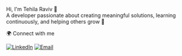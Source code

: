 Hi, I'm Tehila Raviv 👋  
A developer passionate about creating meaningful solutions, learning continuously, and helping others grow 🌱

🌍 Connect with me

[![LinkedIn](https://img.shields.io/badge/LinkedIn-0A66C2?style=for-the-badge&logo=linkedin&logoColor=white)](https://www.linkedin.com/in/tehila-raviv/)  [![Email](https://img.shields.io/badge/Email-Contact-red)](mailto:tehilaraviv@gmail.com)
